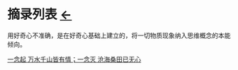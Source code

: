 # 摘录列表  [←](index.md)

用好奇心不准确，是在好奇心基础上建立的，将一切物质现象纳入思维概念的本能倾向。

[一念起 万水千山皆有情；一念灭 沧海桑田已无心](https://www.sohu.com/a/317089271_166832)

